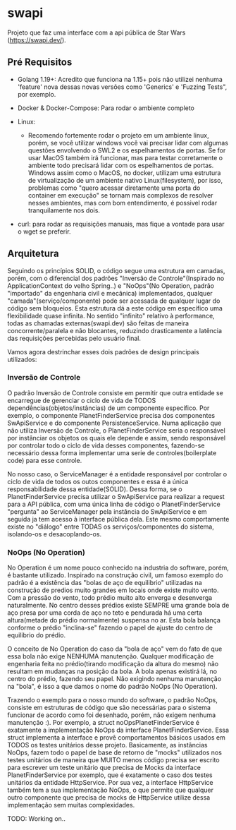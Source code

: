 # swapi

Projeto que faz uma interface com a api pública de Star Wars (https://swapi.dev/).

## Pré Requisitos

- Golang 1.19+: Acredito que funciona na 1.15+ pois não utilizei nenhuma 'feature' nova dessas novas versões como 'Generics' e 'Fuzzing Tests", por exemplo.

- Docker & Docker-Compose: Para rodar o ambiente completo

- Linux:
    - Recomendo fortemente rodar o projeto em um ambiente linux, porém, se você utilizar windows você vai precisar lidar com algumas questões envolvendo o SWL2 e os espelhamentos de portas. Se for usar MacOS também irá funcionar, mas para testar corretamente o ambiente todo precisará lidar com os espelhamentos de portas. Windows assim como o MacOS, no docker, utilizam uma estrutura de virtualização de um ambiente nativo Linux(filesystem), por isso, problemas como "quero acessar diretamente uma porta do container em execução" se tornam mais complexos de resolver nesses ambientes, mas com bom entendimento, é possivel rodar tranquilamente nos dois.

- curl: para rodar as requisições manuais, mas fique a vontade para usar o wget se preferir.

## Arquitetura

Seguindo os princípios SOLID, o código segue uma estrutura em camadas, porém, com o diferencial dos padrões "Inversão de Controle"(Inspirado no ApplicationContext do velho Spring..) e "NoOps"(No Operation, padrão "importado" da engenharia civil e mecânica) implementados, qualquer "camada"(serviço/componente) pode ser acessada de qualquer lugar do código sem bloqueios. Esta estrutura dá a este código em específico uma flexibilidade quase infinita. No sentido "infinito" relativo à performance, todas as chamadas externas(swapi.dev) são feitas de maneira concorrente/paralela e não blocantes, reduzindo drasticamente a latência das requisições percebidas pelo usuário final.

Vamos agora destrinchar esses dois padrões de design principais utilizados:

### Inversão de Controle

O padrão Inversão de Controle consiste em permitir que outra entidade se encarregue de gerenciar o ciclo de vida de TODOS dependências(objetos/instâncias) de um componente específico. Por exemplo, o componente PlanetFinderService precisa dos componentes SwApiService e do componente PersistenceService. Numa aplicação que não utiliza Inversão de Controle, o PlanetFinderService seria o responsável por instânciar os objetos os quais ele depende e assim, sendo responsável por controlar todo o ciclo de vida desses componentes, fazendo-se necessário dessa forma implementar uma serie de controles(boilerplate code) para esse controle.

No nosso caso, o ServiceManager é a entidade responsável por controlar o ciclo de vida de todos os outos componentes e essa é a única responsabilidade dessa entidade(SOLID). Dessa forma, se o PlanetFinderService precisa utilizar o SwApiService para realizar a request para a API pública, com uma única linha de código o PlanetFinderService "pergunta" ao ServiceManager pela instância do SwApiService e em seguida ja tem acesso à interface pública dela. Este mesmo comportamente existe no "diálogo" entre TODAS os serviços/componentes do sistema, isolando-os e desacoplando-os.

### NoOps (No Operation)

No Operation é um nome pouco conhecido na industria do software, porém, é bastante utilizado. Inspirado na construção civil, um famoso exemplo do padrão é a existência das "bolas de aço de equilibrio" utilizadas na construção de predios muito grandes em locais onde existe muito vento. Com a pressão do vento, todo prédio muito alto enverga e desenverga naturalmente. No centro desses prédios existe SEMPRE uma grande bola de aço presa por uma corda de aço no teto e pendurada há uma certa altura(metade do prédio normalmente) suspensa no ar. Esta bola balança conforme o prédio "inclina-se" fazendo o papel de ajuste do centro de equilibrio do prédio.

O conceito de No Operation do caso da "bola de aço" vem do fato de que essa bola não exige NENHUMA manutenção. Qualquer modificação de engenharia feita no prédio(tirando modificação da altura do mesmo) não resultam em mudanças na posição da bola. A bola apenas existirá lá, no centro do prédio, fazendo seu papel. Não exigindo nenhuma manutenção na "bola", é isso a que damos o nome do padrão NoOps (No Operation).

Trazendo o exemplo para o nosso mundo do software, o padrão NoOps, consiste em estruturas de código que são necessárias para o sistema funcionar de acordo como foi desenhado, porém, não exigem nenhuma manutenção :). Por exemplo, a struct noOpsPlanetFinderService é exatamente a implementação NoOps da interface PlanetFinderService. Essa struct implementa a interface e provê comportamentos básicos usados em TODOS os testes unitários desse projeto. Basicamente, as instâncias NoOps, fazem todo o papel de base de retorno de "mocks" utilizados nos testes unitários de maneira que MUITO menos código precisa ser escrito para escrever um teste unitário que precisa de Mocks da interface PlanetFinderService por exemplo, que é exatamente o caso dos testes unitários da entidade HttpService. Por sua vez, a interface HttpService também tem a sua implementação NoOps, o que permite que qualquer outro componente que precisa de mocks de HttpService utilize dessa implementação sem muitas complexidades.

TODO: Working on..

